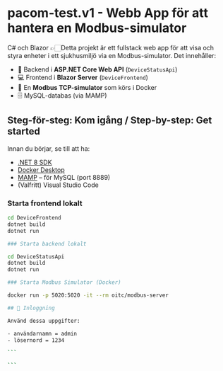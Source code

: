 # pacom-test.v1 - Webb App för att hantera en Modbus-simulator

C# och Blazor
👉🏻Detta projekt är ett fullstack web app för att visa och styra enheter i ett sjukhusmiljö via en Modbus-simulator.
Det innehåller:

- 🔧 Backend i **ASP.NET Core Web API** (`DeviceStatusApi`)
- 💻 Frontend i **Blazor Server** (`DeviceFrontend`)
- 🐳 En **Modbus TCP-simulator** som körs i Docker
- 🗄️ MySQL-databas (via MAMP)

## Steg-för-steg: Kom igång / Step-by-step: Get started

Innan du börjar, se till att ha:

- [.NET 8 SDK](https://dotnet.microsoft.com/en-us/download)
- [Docker Desktop](https://www.docker.com/products/docker-desktop)
- [MAMP](https://www.mamp.info/) – för MySQL (port 8889)
- (Valfritt) Visual Studio Code

### Starta frontend lokalt

````bash
cd DeviceFrontend
dotnet build
dotnet run

### Starta backend lokalt

cd DeviceStatusApi
dotnet build
dotnet run

### Starta Modbus Simulator (Docker)

docker run -p 5020:5020 -it --rm oitc/modbus-server

## 👤 Inloggning

Använd dessa uppgifter:

- användarnamn = admin
- lösernord = 1234

```

```
